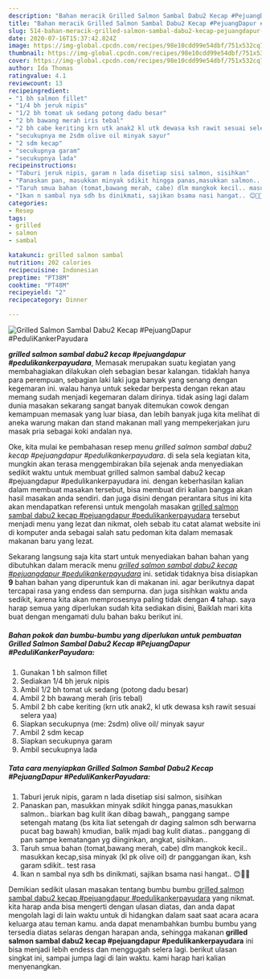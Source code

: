 ```yaml
---
description: "Bahan meracik Grilled Salmon Sambal Dabu2 Kecap #PejuangDapur #PeduliKankerPayudara yang mudah"
title: "Bahan meracik Grilled Salmon Sambal Dabu2 Kecap #PejuangDapur #PeduliKankerPayudara yang mudah"
slug: 514-bahan-meracik-grilled-salmon-sambal-dabu2-kecap-pejuangdapur-pedulikankerpayudara-yang-mudah
date: 2020-07-16T15:37:42.824Z
image: https://img-global.cpcdn.com/recipes/98e10cdd99e54dbf/751x532cq70/grilled-salmon-sambal-dabu2-kecap-pejuangdapur-pedulikankerpayudara-foto-resep-utama.jpg
thumbnail: https://img-global.cpcdn.com/recipes/98e10cdd99e54dbf/751x532cq70/grilled-salmon-sambal-dabu2-kecap-pejuangdapur-pedulikankerpayudara-foto-resep-utama.jpg
cover: https://img-global.cpcdn.com/recipes/98e10cdd99e54dbf/751x532cq70/grilled-salmon-sambal-dabu2-kecap-pejuangdapur-pedulikankerpayudara-foto-resep-utama.jpg
author: Ida Thomas
ratingvalue: 4.1
reviewcount: 13
recipeingredient:
- "1 bh salmon fillet"
- "1/4 bh jeruk nipis"
- "1/2 bh tomat uk sedang potong dadu besar"
- "2 bh bawang merah iris tebal"
- "2 bh cabe keriting krn utk anak2 kl utk dewasa ksh rawit sesuai selera yaa"
- "secukupnya me 2sdm olive oil minyak sayur"
- "2 sdm kecap"
- "secukupnya garam"
- "secukupnya lada"
recipeinstructions:
- "Taburi jeruk nipis, garam n lada disetiap sisi salmon, sisihkan"
- "Panaskan pan, masukkan minyak sdikit hingga panas,masukkan salmon.. biarkan bag kulit ikan dibag bawah,, panggang sampe setengah matang (bs kita liat setengah dr daging salmon sdh berwarna pucat bag bawah) kmudian, balik mjadi bag kulit diatas.. panggang di pan sampe kematangan yg diinginkan, angkat, sisihkan.."
- "Taruh smua bahan (tomat,bawang merah, cabe) dlm mangkok kecil.. masukkan kecap,sisa minyak (kl pk olive oil) dr panggangan ikan, ksh garam sdikit.. test rasa"
- "Ikan n sambal nya sdh bs dinikmati, sajikan bsama nasi hangat.. 😊👌🏻"
categories:
- Resep
tags:
- grilled
- salmon
- sambal

katakunci: grilled salmon sambal 
nutrition: 202 calories
recipecuisine: Indonesian
preptime: "PT38M"
cooktime: "PT48M"
recipeyield: "2"
recipecategory: Dinner

---
```



![Grilled Salmon Sambal Dabu2 Kecap #PejuangDapur #PeduliKankerPayudara](https://img-global.cpcdn.com/recipes/98e10cdd99e54dbf/751x532cq70/grilled-salmon-sambal-dabu2-kecap-pejuangdapur-pedulikankerpayudara-foto-resep-utama.jpg)

<b><i>grilled salmon sambal dabu2 kecap #pejuangdapur #pedulikankerpayudara</i></b>, Memasak merupakan suatu kegiatan yang membahagiakan dilakukan oleh sebagian besar kalangan. tidaklah hanya para perempuan, sebagian laki laki juga banyak yang senang dengan kegemaran ini. walau hanya untuk sekedar berpesta dengan rekan atau memang sudah menjadi kegemaran dalam dirinya. tidak asing lagi dalam dunia masakan sekarang sangat banyak ditemukan cowok dengan kemampuan memasak yang luar biasa, dan lebih banyak juga kita melihat di aneka warung makan dan stand makanan mall yang mempekerjakan juru masak pria sebagai koki andalan nya.



Oke, kita mulai ke pembahasan resep menu <i>grilled salmon sambal dabu2 kecap #pejuangdapur #pedulikankerpayudara</i>. di sela sela kegiatan kita, mungkin akan terasa menggembirakan bila sejenak anda menyediakan sedikit waktu untuk membuat grilled salmon sambal dabu2 kecap #pejuangdapur #pedulikankerpayudara ini. dengan keberhasilan kalian dalam membuat masakan tersebut, bisa membuat diri kalian bangga akan hasil masakan anda sendiri. dan juga disini dengan perantara situs ini kita akan mendapatkan referensi untuk mengolah masakan <u>grilled salmon sambal dabu2 kecap #pejuangdapur #pedulikankerpayudara</u> tersebut menjadi menu yang lezat dan nikmat, oleh sebab itu catat alamat website ini di komputer anda sebagai salah satu pedoman kita dalam memasak makanan baru yang lezat.


Sekarang langsung saja kita start untuk menyediakan bahan bahan yang dibutuhkan dalam meracik menu <u><i>grilled salmon sambal dabu2 kecap #pejuangdapur #pedulikankerpayudara</i></u> ini. setidak tidaknya bisa disiapkan <b>9</b> bahan bahan yang diperuntuk kan di makanan ini. agar berikutnya dapat tercapai rasa yang endess dan sempurna. dan juga sisihkan waktu anda sedikit, karena kita akan memprosesnya paling tidak dengan <b>4</b> tahap. saya harap semua yang diperlukan sudah kita sediakan disini, Baiklah mari kita buat dengan mengamati dulu bahan baku berikut ini.

<!--inarticleads1-->

##### Bahan pokok dan bumbu-bumbu yang diperlukan untuk pembuatan Grilled Salmon Sambal Dabu2 Kecap #PejuangDapur #PeduliKankerPayudara:

1. Gunakan 1 bh salmon fillet
1. Sediakan 1/4 bh jeruk nipis
1. Ambil 1/2 bh tomat uk sedang (potong dadu besar)
1. Ambil 2 bh bawang merah (iris tebal)
1. Ambil 2 bh cabe keriting (krn utk anak2, kl utk dewasa ksh rawit sesuai selera yaa)
1. Siapkan secukupnya (me: 2sdm) olive oil/ minyak sayur
1. Ambil 2 sdm kecap
1. Siapkan secukupnya garam
1. Ambil secukupnya lada




<!--inarticleads2-->

##### Tata cara menyiapkan Grilled Salmon Sambal Dabu2 Kecap #PejuangDapur #PeduliKankerPayudara:

1. Taburi jeruk nipis, garam n lada disetiap sisi salmon, sisihkan
1. Panaskan pan, masukkan minyak sdikit hingga panas,masukkan salmon.. biarkan bag kulit ikan dibag bawah,, panggang sampe setengah matang (bs kita liat setengah dr daging salmon sdh berwarna pucat bag bawah) kmudian, balik mjadi bag kulit diatas.. panggang di pan sampe kematangan yg diinginkan, angkat, sisihkan..
1. Taruh smua bahan (tomat,bawang merah, cabe) dlm mangkok kecil.. masukkan kecap,sisa minyak (kl pk olive oil) dr panggangan ikan, ksh garam sdikit.. test rasa
1. Ikan n sambal nya sdh bs dinikmati, sajikan bsama nasi hangat.. 😊👌🏻




Demikian sedikit ulasan masakan tentang bumbu bumbu <u>grilled salmon sambal dabu2 kecap #pejuangdapur #pedulikankerpayudara</u> yang nikmat. kita harap anda bisa mengerti dengan ulasan diatas, dan anda dapat mengolah lagi di lain waktu untuk di hidangkan dalam saat saat acara acara keluarga atau teman kamu. anda dapat menambahkan bumbu bumbu yang tersedia diatas selaras dengan harapan anda, sehingga makanan <b>grilled salmon sambal dabu2 kecap #pejuangdapur #pedulikankerpayudara</b> ini bisa menjadi lebih endess dan menggugah selera lagi. berikut ulasan singkat ini, sampai jumpa lagi di lain waktu. kami harap hari kalian menyenangkan.
